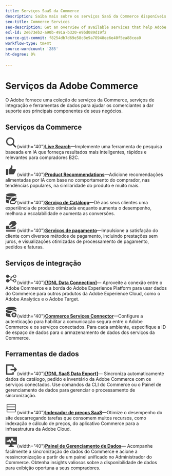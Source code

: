 ```yaml
---
title: Serviços SaaS da Commerce
description: Saiba mais sobre os serviços SaaS da Commerce disponíveis para ampliar os recursos de vitrine da Commerce
seo-title: Commerce Services
seo-description: Get an overview of available services that help Adobe Commerce merchants extend storefront capabilities to support key components of their business.
exl-id: 2e673eb2-a90b-491a-b320-e9bd089d19f2
source-git-commit: f8254db7d69e58c8e9a78948ee6e40f5ea88cea0
workflow-type: tm+mt
source-wordcount: '285'
ht-degree: 0%

---
```


# Serviços da Adobe Commerce

O Adobe fornece uma coleção de serviços da Commerce, serviços de integração e ferramentas de dados para ajudar os comerciantes a dar suporte aos principais componentes de seus negócios.

## Serviços da Commerce

![Pesquisa](../landing/assets/icon-magnify.svg){width="40"}**[Live Search](https://experienceleague.adobe.com/en/docs/commerce-merchant-services/live-search/overview)**—Implemente uma ferramenta de pesquisa baseada em IA que forneça resultados mais inteligentes, rápidos e relevantes para compradores B2C.

![ThumbsUp](../landing/assets/icon-thumbs-up.svg){width="40"}**[Product Recommendations](https://experienceleague.adobe.com/en/docs/commerce-merchant-services/product-recommendations/overview)**—Adicione recomendações alimentadas por IA com base no comportamento do comprador, nas tendências populares, na similaridade do produto e muito mais.

![Dados de catálogo para serviços conectados](../landing/assets/icon-data-book.svg){width="40"}**[Serviço de Catálogo](https://experienceleague.adobe.com/en/docs/commerce-merchant-services/catalog-service/overview)**—Dê aos seus clientes uma experiência de produto otimizada enquanto aumenta o desempenho, melhora a escalabilidade e aumenta as conversões.

![Métodos de pagamento](../landing/assets/icon-credit-card.svg){width="40"}**[Serviços de pagamento](https://experienceleague.adobe.com/en/docs/commerce-merchant-services/payment-services/overview)**—Impulsione a satisfação do cliente com diversos métodos de pagamento, incluindo prestações sem juros, e visualizações otimizadas de processamento de pagamento, pedidos e faturas.

## Serviços de integração

![Transferir dados para a plataforma](../landing/assets/icon-transfer-to-platform.svg){width="40"}**[[!DNL Data Connection]](https://experienceleague.adobe.com/en/docs/commerce-merchant-services/data-connection/overview)**— Aproveite a conexão entre o Adobe Commerce e a borda do Adobe Experience Platform para usar dados do Commerce para outros produtos da Adobe Experience Cloud, como o Adobe Analytics e o Adobe Target.

![Conexão de dados](../landing/assets/icon-data-setting.svg){width="40"}**[Commerce Services Connector](https://experienceleague.adobe.com/en/docs/commerce-merchant-services/user-guides/integration-services/saas)**—Configure a autenticação para habilitar a comunicação segura entre o Adobe Commerce e os serviços conectados. Para cada ambiente, especifique a ID de espaço de dados para o armazenamento de dados dos serviços da Commerce.

## Ferramentas de dados

![Gerenciamento do Feed de Exportação de Dados SaaS](../landing/assets/icon-export.svg){width="40"}**[[!DNL SaaS Data Export]](https://experienceleague.adobe.com/en/docs/commerce-merchant-services/saas-data-export/overview)**— Sincroniza automaticamente dados de catálogo, pedido e inventário da Adobe Commerce com os serviços conectados. Use comandos da CLI do Commerce ou o Painel de gerenciamento de dados para gerenciar o processamento de sincronização.

![Feed de preços do produto](../landing/assets/icon-feed.svg){width="40"}**[Indexador de preços SaaS](https://experienceleague.adobe.com/en/docs/commerce-merchant-services/price-indexer/price-indexing)**—Otimize o desempenho do site descarregando tarefas que consomem muitos recursos, como indexação e cálculo de preços, do aplicativo Commerce para a infraestrutura da Adobe Cloud.

![Monitorar sincronização de dados](../landing/assets/icon-monitoring.svg){width="40"}**[Painel de Gerenciamento de Dados](https://experienceleague.adobe.com/en/docs/commerce-admin/systems/data-transfer/data-dashboard)**— Acompanhe facilmente a sincronização de dados do Commerce e acione a ressincronização a partir de um painel unificado no Administrador do Commerce. Obtenha insights valiosos sobre a disponibilidade de dados para exibição oportuna a seus compradores.
